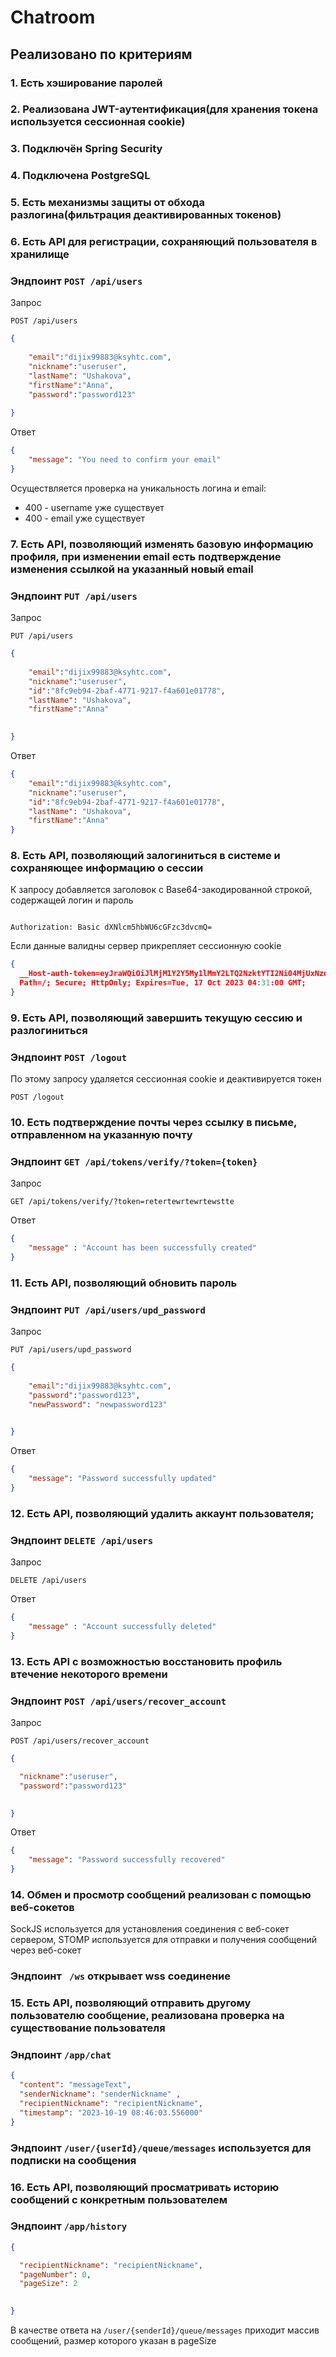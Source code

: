 # Chatroom

## Реализовано по критериям
### 1. Есть хэширование паролей
### 2. Реализована JWT-аутентификация(для хранения токена используется сессионная cookie)
### 3. Подключён Spring Security 
### 4. Подключена PostgreSQL
### 5. Есть механизмы защиты от обхода разлогина(фильтрация деактивированных токенов)
### 6. Есть API для регистрации, сохраняющий пользователя в хранилище
### Эндпоинт  ```POST /api/users```
Запрос
```http request
POST /api/users
```
```json
{
    
    "email":"dijix99883@ksyhtc.com",
    "nickname":"useruser",
    "lastName": "Ushakova",
    "firstName":"Anna",
    "password":"password123"
    
}
```
Ответ
```json
{
	"message": "You need to confirm your email"
}
```
Осуществляется проверка на уникальность логина и email:
- 400 - username уже существует
- 400 - email уже существует
### 7. Есть API, позволяющий изменять базовую информацию профиля, при изменении email есть подтверждение изменения ссылкой на указанный новый email
### Эндпоинт  ```PUT /api/users```
Запрос
```http request
PUT /api/users
```
```json
{
    
    "email":"dijix99883@ksyhtc.com",
    "nickname":"useruser",
    "id":"8fc9eb94-2baf-4771-9217-f4a601e01778",
    "lastName": "Ushakova",
    "firstName":"Anna"

    
}
```
Ответ
```json
{
    "email":"dijix99883@ksyhtc.com",
    "nickname":"useruser",
    "id":"8fc9eb94-2baf-4771-9217-f4a601e01778",
    "lastName": "Ushakova",
    "firstName":"Anna"
}
```

### 8. Есть API, позволяющий залогиниться в системе и сохраняющее информацию о сессии
К запросу добавляется заголовок с Base64-закодированной строкой, содержащей логин и пароль
```http request

Authorization: Basic dXNlcm5hbWU6cGFzc3dvcmQ=
```
Если данные валидны сервер прикрепляет сессионную cookie
```json
{
  __Host-auth-token=eyJraWQiOiJlMjM1Y2Y5My1lMmY2LTQ2NzktYTI2Ni04MjUxNzdjNGY5MDgiLCJlbmMiOiJBMTI4R0NNIiwiYWxnIjoiZGlyIn0..8BpaxXVOZAK6l8jR.vaOvv6rDmZQaHCxbWktSf26M052vzLhWfl7C2a1roQSTlCun0PZceh3ZLPkQxrFqpdaQZyMQxUhgQ8XR1QtfItcLTiFy3eRJdMvussitMDFB1E5aq0plDbEPhQfYMGNQHg5ciLgJDbPYaoX6NEiTU3EBq20C5UpR.ja2yr735cZulkAa0peyQCg;
  Path=/; Secure; HttpOnly; Expires=Tue, 17 Oct 2023 04:31:00 GMT;
}
```
### 9. Есть API, позволяющий завершить текущую сессию и разлогиниться
### Эндпоинт  ```POST /logout```
По этому запросу удаляется сессионная cookie и деактивируется токен
```http request
POST /logout
```

### 10. Есть подтверждение почты через ссылку в письме, отправленном на указанную почту
### Эндпоинт ```GET /api/tokens/verify/?token={token}```

Запрос
```http request
GET /api/tokens/verify/?token=retertewrtewrtewstte
```
Ответ
```json
{
    "message" : "Account has been successfully created"
}
```
### 11. Есть API, позволяющий обновить пароль
### Эндпоинт  ```PUT /api/users/upd_password```
Запрос
```http request
PUT /api/users/upd_password
```
```json
{
    
    "email":"dijix99883@ksyhtc.com",
    "password":"password123",
    "newPassword": "newpassword123"

    
}
```
Ответ
```json
{
    "message": "Password successfully updated"
}
```
### 12. Есть API, позволяющий удалить аккаунт пользователя;
### Эндпоинт ```DELETE /api/users```

Запрос
```http request
DELETE /api/users
```
Ответ
```json
{
    "message" : "Account successfully deleted"
}
```
### 13. Есть API c возможностью восстановить профиль втечение некоторого времени
### Эндпоинт  ```POST /api/users/recover_account```
Запрос
```http request
POST /api/users/recover_account
```
```json
{

  "nickname":"useruser",
  "password":"password123"

    
}
```
Ответ
```json
{
    "message": "Password successfully recovered"
}
```
### 14. Обмен и просмотр сообщений реализован с помощью веб-сокетов
SockJS используется для установления соединения с веб-сокет сервером, STOMP используется для отправки и получения сообщений через веб-сокет
### Эндпоинт  ``` /ws``` открывает wss соединение

### 15. Есть API, позволяющий отправить другому пользователю сообщение, реализована проверка на существование пользователя
### Эндпоинт  ```/app/chat```

```json
{
  "content": "messageText",
  "senderNickname": "senderNickname" ,
  "recipientNickname": "recipientNickname",
  "timestamp": "2023-10-19 08:46:03.556000"
}
```
### Эндпоинт  ```/user/{userId}/queue/messages``` используется для подписки на сообщения

### 16. Есть API, позволяющий просматривать историю сообщений с конкретным пользователем
### Эндпоинт  ```/app/history```

```json
{

  "recipientNickname": "recipientNickname",
  "pageNumber": 0,
  "pageSize": 2

    
}
```

В качестве ответа на ```/user/{senderId}/queue/messages``` приходит массив сообщений, размер которого указан в pageSize
